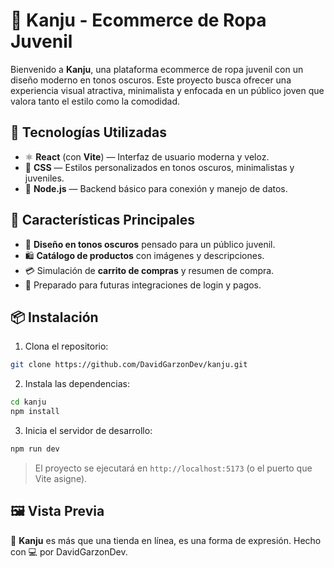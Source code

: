 


# 🛒 Kanju - Ecommerce de Ropa Juvenil

Bienvenido a **Kanju**, una plataforma ecommerce de ropa juvenil con un diseño moderno en tonos oscuros. Este proyecto busca ofrecer una experiencia visual atractiva, minimalista y enfocada en un público joven que valora tanto el estilo como la comodidad.



## 🚀 Tecnologías Utilizadas

- ⚛️ **React** (con **Vite**) — Interfaz de usuario moderna y veloz.
- 🎨 **CSS** — Estilos personalizados en tonos oscuros, minimalistas y juveniles.
- 🔗 **Node.js** — Backend básico para conexión y manejo de datos.

## 🎯 Características Principales

- 🖤 **Diseño en tonos oscuros** pensado para un público juvenil.
- 🛍️ **Catálogo de productos** con imágenes y descripciones.
- 💳 Simulación de **carrito de compras** y resumen de compra.
- 🔐 Preparado para futuras integraciones de login y pagos.

## 📦 Instalación

1. Clona el repositorio:

```bash
git clone https://github.com/DavidGarzonDev/kanju.git
````

2. Instala las dependencias:

```bash
cd kanju
npm install
```

3. Inicia el servidor de desarrollo:

```bash
npm run dev
```

> El proyecto se ejecutará en `http://localhost:5173` (o el puerto que Vite asigne).

## 🖼️ Vista Previa





👕 **Kanju** es más que una tienda en línea, es una forma de expresión.
Hecho con 💻 por DavidGarzonDev.



